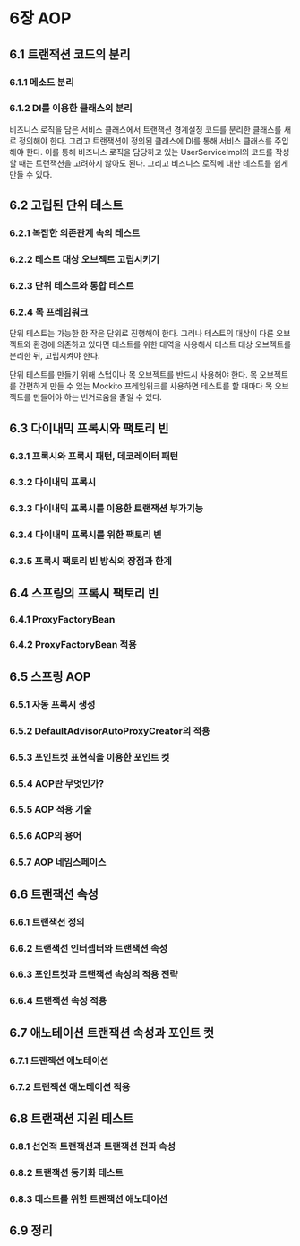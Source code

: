 # 6장 AOP
## 6.1   트랜잭션 코드의 분리
### 6.1.1 메소드 분리
### 6.1.2 DI를 이용한 클래스의 분리

비즈니스 로직을 담은 서비스 클래스에서 트랜잭션 경계설정 코드를 분리한 클래스를 새로 정의해야 한다.
그리고 트랜잭션이 정의된 클래스에 DI를 통해 서비스 클래스를 주입해야 한다.
이를 통해 비즈니스 로직을 담당하고 있는 UserServiceImpl의 코드를 작성할 때는 트랜잭션을 고려하지 않아도 된다.
그리고 비즈니스 로직에 대한 테스트를 쉽게 만들 수 있다.

## 6.2   고립된 단위 테스트
### 6.2.1 복잡한 의존관계 속의 테스트
### 6.2.2 테스트 대상 오브젝트 고립시키기
### 6.2.3 단위 테스트와 통합 테스트
### 6.2.4 목 프레임워크

단위 테스트는 가능한 한 작은 단위로 진행해야 한다. 
그러나 테스트의 대상이 다른 오브젝트와 환경에 의존하고 있다면 테스트를 위한 대역을 사용해서 테스트 대상 오브젝트를 분리한 뒤, 고립시켜야 한다.

단위 테스트를 만들기 위해 스텁이나 목 오브젝트를 반드시 사용해야 한다. 
목 오브젝트를 간편하게 만들 수 있는 Mockito 프레임워크를 사용하면 테스트를 할 때마다 목 오브젝트를 만들어야 하는 번거로움을 줄일 수 있다.

## 6.3   다이내믹 프록시와 팩토리 빈
### 6.3.1 프록시와 프록시 패턴, 데코레이터 패턴
### 6.3.2 다이내믹 프록시
### 6.3.3 다이내믹 프록시를 이용한 트랜잭션 부가기능
### 6.3.4 다이내믹 프록시를 위한 팩토리 빈
### 6.3.5 프록시 팩토리 빈 방식의 장점과 한계

## 6.4   스프링의 프록시 팩토리 빈
### 6.4.1 ProxyFactoryBean
### 6.4.2 ProxyFactoryBean 적용

## 6.5   스프링 AOP
### 6.5.1 자동 프록시 생성
### 6.5.2 DefaultAdvisorAutoProxyCreator의 적용
### 6.5.3 포인트컷 표현식을 이용한 포인트 컷
### 6.5.4 AOP란 무엇인가?
### 6.5.5 AOP 적용 기술
### 6.5.6 AOP의 용어
### 6.5.7 AOP 네임스페이스

## 6.6   트랜잭션 속성
### 6.6.1 트랜잭션 정의
### 6.6.2 트랜잭선 인터셉터와 트랜잭션 속성
### 6.6.3 포인트컷과 트랜잭션 속성의 적용 전략
### 6.6.4 트랜잭션 속성 적용

## 6.7   애노테이션 트랜잭션 속성과 포인트 컷
### 6.7.1 트랜잭션 애노테이션
### 6.7.2 트랜잭션 애노테이션 적용

## 6.8   트랜잭션 지원 테스트
### 6.8.1 선언적 트랜잭션과 트랜잭션 전파 속성
### 6.8.2 트랜잭션 동기화 테스트
### 6.8.3 테스트를 위한 트랜잭션 애노테이션

## 6.9   정리
